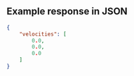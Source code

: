 ## Example response in JSON

```json
{
    "velocities": [
        0.0,
        0.0,
        0.0
    ]
}
```

